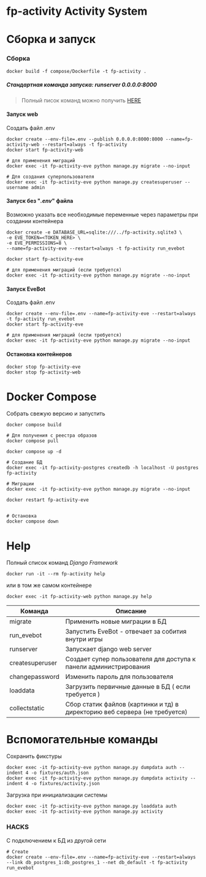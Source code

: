 # fp-activity Activity System

# Сборка и запуск

### Сборка
```shell
docker build -f compose/Dockerfile -t fp-activity .

```

##### Стандартная команда запуска: runserver 0.0.0.0:8000
>Полный писок команд можно получить [HERE](#Help) 

#### Запуск web
Создать файл .env

```shell
docker create --env-file=.env --publish 0.0.0.0:8000:8000 --name=fp-activity-web --restart=always -t fp-activity
docker start fp-activity-web

# для применения миграций
docker exec -it fp-activity-eve python manage.py migrate --no-input

# Для создания суперпользователя
docker exec -it fp-activity-eve python manage.py createsuperuser --username admin

```

#### Запуск без "_.env_" файла
Возможно указать все необходимые переменные через параметры при создании контейнера

```shell
docker create -e DATABASE_URL=sqlite:///../fp-activity.sqlite3 \
-e EVE_TOKEN=<TOKEN_HERE> \
-e EVE_PERMISSIONS=8 \
--name=fp-activity-eve --restart=always -t fp-activity run_evebot

docker start fp-activity-eve

# для применения миграций (если требуется)
docker exec -it fp-activity-eve python manage.py migrate --no-input

```


#### Запуск EveBot
Создать файл .env
```shell
docker create --env-file=.env --name=fp-activity-eve --restart=always -t fp-activity run_evebot
docker start fp-activity-eve

# для применения миграций (если требуется)
docker exec -it fp-activity-eve python manage.py migrate --no-input

```

#### Остановка контейнеров

```shell
docker stop fp-activity-eve
docker stop fp-activity-web

```

# Docker Compose

Собрать свежую версию и запустить

```shell
docker compose build

# Для получения с реестра образов
docker compose pull

docker compose up -d

# Создание БД
docker exec -it fp-activity-postgres createdb -h localhost -U postgres fp-activity

# Миграции
docker exec -it fp-activity-eve python manage.py migrate --no-input

docker restart fp-activity-eve


# Остановка
docker compose down
```


# Help
Полный список команд _Django Framework_

```shell
docker run -it --rm fp-activity help

```
или в том же самом контейнере

```shell
docker exec -it fp-activity-web python manage.py help

```

| Команда         | Описание                                                                   |
|-----------------|----------------------------------------------------------------------------|
| migrate         | Применить новые миграции в БД                                              |
| run_evebot      | Запустить EveBot - отвечает за собития внутри игры                         |
| runserver       | Запускает django web server                                                |
| createsuperuser | Создает супер пользователя для доступа к панели администрирования          |
| changepassword  | Изменить пароль для пользователя                                           |
| loaddata        | Загрузить первичные данные в БД ( если требуется )                         |
| collectstatic   | Сбор статик файлов (картинки и тд) в директорию веб сервера (не требуется) |



# Вспомогательные команды

Сохранить фикстуры
```shell
docker exec -it fp-activity-eve python manage.py dumpdata auth --indent 4 -o fixtures/auth.json
docker exec -it fp-activity-eve python manage.py dumpdata activity --indent 4 -o fixtures/activity.json

```

Загрузка при инициализации системы

```shell
docker exec -it fp-activity-eve python manage.py loaddata auth
docker exec -it fp-activity-eve python manage.py activity

```


### HACKS

С подключением к БД из другой сети

```shell
# Create
docker create --env-file=.env --name=fp-activity-eve --restart=always --link db_postgres_1:db_postgres_1 --net db_default -t fp-activity run_evebot


```